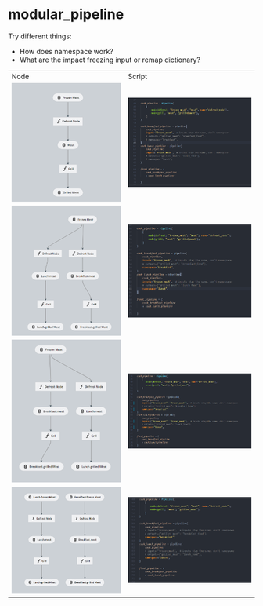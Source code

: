 # modular_pipeline

Try different things:
* How does namespace work?
* What are the impact freezing input or remap dictionary?



|     |     |
| --- | --- |
| Node | Script |
| ![images/pipeline_1.png](images/pipeline_1.png) | ![images/code_1.png](images/code_1.png) |
| ![images/pipeline_2.png](images/pipeline_2.png) | ![images/code_2.png](images/code_2.png) |
| ![images/pipeline_2a.png](images/pipeline_2a.png) | ![images/code_2a.png](images/code_2a.png) |
| ![images/pipeline_3.png](images/pipeline_3.png) | ![images/code_3.png](images/code_3.png) |